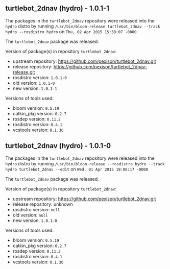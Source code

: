 ## turtlebot_2dnav (hydro) - 1.0.1-1

The packages in the `turtlebot_2dnav` repository were released into the `hydro` distro by running `/usr/bin/bloom-release turtlebot_2dnav --track hydro --rosdistro hydro` on `Thu, 02 Apr 2015 15:38:07 -0000`

The `turtlebot_2dnav` package was released.

Version of package(s) in repository `turtlebot_2dnav`:
- upstream repository: https://github.com/pexison/turtlebot_2dnav.git
- release repository: https://github.com/pexison/turtlebot_2dnav-release.git
- rosdistro version: `1.0.1-0`
- old version: `1.0.1-0`
- new version: `1.0.1-1`

Versions of tools used:
- bloom version: `0.5.19`
- catkin_pkg version: `0.2.7`
- rosdep version: `0.11.2`
- rosdistro version: `0.4.1`
- vcstools version: `0.1.36`


## turtlebot_2dnav (hydro) - 1.0.1-0

The packages in the `turtlebot_2dnav` repository were released into the `hydro` distro by running `/usr/bin/bloom-release --rosdistro hydro --track hydro turtlebot_2dnav --edit` on `Wed, 01 Apr 2015 19:08:17 -0000`

The `turtlebot_2dnav` package was released.

Version of package(s) in repository `turtlebot_2dnav`:
- upstream repository: https://github.com/pexison/turtlebot_2dnav.git
- release repository: unknown
- rosdistro version: `null`
- old version: `null`
- new version: `1.0.1-0`

Versions of tools used:
- bloom version: `0.5.19`
- catkin_pkg version: `0.2.7`
- rosdep version: `0.11.2`
- rosdistro version: `0.4.1`
- vcstools version: `0.1.36`


